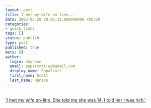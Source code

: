 ```yaml
---
layout: post
title: I met my wife on-line...
date: 2003-05-29 20:05:21.000000000 +02:00
categories:
- quick links
tags: []
status: publish
type: post
published: true
meta: {}
author:
  login: shanson
  email: papascott-wp@gmail.com
  display_name: PapaScott
  first_name: Scott
  last_name: Hanson
---
```

<p><a title="AccordionGuy: New Girl: Reloaded" href="http://kode-fu.com/shame/#200357992"><br />
'I met my wife on-line. She told me she was 14. I told her I was rich.'</a></p>
